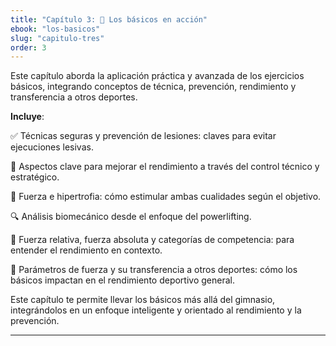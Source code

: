 ```yaml
---
title: "Capítulo 3: 🤝 Los básicos en acción"
ebook: "los-basicos"
slug: "capitulo-tres"
order: 3
---
```


Este capítulo aborda la aplicación práctica y avanzada de los ejercicios básicos, integrando conceptos de técnica, prevención, rendimiento y transferencia a otros deportes.

**Incluye**:

✅ Técnicas seguras y prevención de lesiones: claves para evitar ejecuciones lesivas.

🧠 Aspectos clave para mejorar el rendimiento a través del control técnico y estratégico.

🎯 Fuerza e hipertrofia: cómo estimular ambas cualidades según el objetivo.

🔍 Análisis biomecánico desde el enfoque del powerlifting.

💪 Fuerza relativa, fuerza absoluta y categorías de competencia: para entender el rendimiento en contexto.

🤝 Parámetros de fuerza y su transferencia a otros deportes: cómo los básicos impactan en el rendimiento deportivo general.


Este capítulo te permite llevar los básicos más allá del gimnasio, integrándolos en un enfoque inteligente y orientado al rendimiento y la prevención.

---